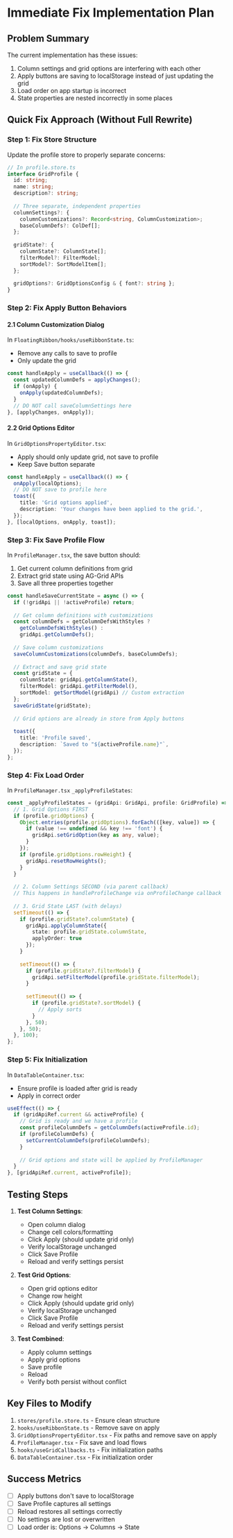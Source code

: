 # Immediate Fix Implementation Plan

## Problem Summary
The current implementation has these issues:
1. Column settings and grid options are interfering with each other
2. Apply buttons are saving to localStorage instead of just updating the grid
3. Load order on app startup is incorrect
4. State properties are nested incorrectly in some places

## Quick Fix Approach (Without Full Rewrite)

### Step 1: Fix Store Structure
Update the profile store to properly separate concerns:

```typescript
// In profile.store.ts
interface GridProfile {
  id: string;
  name: string;
  description?: string;
  
  // Three separate, independent properties
  columnSettings?: {
    columnCustomizations?: Record<string, ColumnCustomization>;
    baseColumnDefs?: ColDef[];
  };
  
  gridState?: {
    columnState?: ColumnState[];
    filterModel?: FilterModel;
    sortModel?: SortModelItem[];
  };
  
  gridOptions?: GridOptionsConfig & { font?: string };
}
```

### Step 2: Fix Apply Button Behaviors

#### 2.1 Column Customization Dialog
In `FloatingRibbon/hooks/useRibbonState.ts`:
- Remove any calls to save to profile
- Only update the grid

```typescript
const handleApply = useCallback(() => {
  const updatedColumnDefs = applyChanges();
  if (onApply) {
    onApply(updatedColumnDefs);
  }
  // DO NOT call saveColumnSettings here
}, [applyChanges, onApply]);
```

#### 2.2 Grid Options Editor
In `GridOptionsPropertyEditor.tsx`:
- Apply should only update grid, not save to profile
- Keep Save button separate

```typescript
const handleApply = useCallback(() => {
  onApply(localOptions);
  // DO NOT save to profile here
  toast({
    title: 'Grid options applied',
    description: 'Your changes have been applied to the grid.',
  });
}, [localOptions, onApply, toast]);
```

### Step 3: Fix Save Profile Flow

In `ProfileManager.tsx`, the save button should:
1. Get current column definitions from grid
2. Extract grid state using AG-Grid APIs
3. Save all three properties together

```typescript
const handleSaveCurrentState = async () => {
  if (!gridApi || !activeProfile) return;
  
  // Get column definitions with customizations
  const columnDefs = getColumnDefsWithStyles ? 
    getColumnDefsWithStyles() : 
    gridApi.getColumnDefs();
    
  // Save column customizations
  saveColumnCustomizations(columnDefs, baseColumnDefs);
  
  // Extract and save grid state
  const gridState = {
    columnState: gridApi.getColumnState(),
    filterModel: gridApi.getFilterModel(),
    sortModel: getSortModel(gridApi) // Custom extraction
  };
  saveGridState(gridState);
  
  // Grid options are already in store from Apply buttons
  
  toast({
    title: 'Profile saved',
    description: `Saved to "${activeProfile.name}"`,
  });
};
```

### Step 4: Fix Load Order

In `ProfileManager.tsx` `_applyProfileStates`:

```typescript
const _applyProfileStates = (gridApi: GridApi, profile: GridProfile) => {
  // 1. Grid Options FIRST
  if (profile.gridOptions) {
    Object.entries(profile.gridOptions).forEach(([key, value]) => {
      if (value !== undefined && key !== 'font') {
        gridApi.setGridOption(key as any, value);
      }
    });
    if (profile.gridOptions.rowHeight) {
      gridApi.resetRowHeights();
    }
  }
  
  // 2. Column Settings SECOND (via parent callback)
  // This happens in handleProfileChange via onProfileChange callback
  
  // 3. Grid State LAST (with delays)
  setTimeout(() => {
    if (profile.gridState?.columnState) {
      gridApi.applyColumnState({
        state: profile.gridState.columnState,
        applyOrder: true
      });
    }
    
    setTimeout(() => {
      if (profile.gridState?.filterModel) {
        gridApi.setFilterModel(profile.gridState.filterModel);
      }
      
      setTimeout(() => {
        if (profile.gridState?.sortModel) {
          // Apply sorts
        }
      }, 50);
    }, 50);
  }, 100);
};
```

### Step 5: Fix Initialization

In `DataTableContainer.tsx`:
- Ensure profile is loaded after grid is ready
- Apply in correct order

```typescript
useEffect(() => {
  if (gridApiRef.current && activeProfile) {
    // Grid is ready and we have a profile
    const profileColumnDefs = getColumnDefs(activeProfile.id);
    if (profileColumnDefs) {
      setCurrentColumnDefs(profileColumnDefs);
    }
    
    // Grid options and state will be applied by ProfileManager
  }
}, [gridApiRef.current, activeProfile]);
```

## Testing Steps

1. **Test Column Settings**:
   - Open column dialog
   - Change cell colors/formatting
   - Click Apply (should update grid only)
   - Verify localStorage unchanged
   - Click Save Profile
   - Reload and verify settings persist

2. **Test Grid Options**:
   - Open grid options editor
   - Change row height
   - Click Apply (should update grid only)
   - Verify localStorage unchanged
   - Click Save Profile
   - Reload and verify settings persist

3. **Test Combined**:
   - Apply column settings
   - Apply grid options
   - Save profile
   - Reload
   - Verify both persist without conflict

## Key Files to Modify

1. `stores/profile.store.ts` - Ensure clean structure
2. `hooks/useRibbonState.ts` - Remove save on apply
3. `GridOptionsPropertyEditor.tsx` - Fix paths and remove save on apply
4. `ProfileManager.tsx` - Fix save and load flows
5. `hooks/useGridCallbacks.ts` - Fix initialization paths
6. `DataTableContainer.tsx` - Fix initialization order

## Success Metrics

- [ ] Apply buttons don't save to localStorage
- [ ] Save Profile captures all settings
- [ ] Reload restores all settings correctly
- [ ] No settings are lost or overwritten
- [ ] Load order is: Options → Columns → State